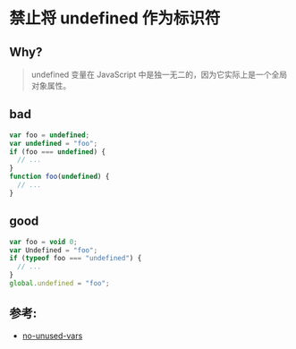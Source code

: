 # 禁止将 undefined 作为标识符

## Why?

> undefined 变量在 JavaScript 中是独一无二的，因为它实际上是一个全局对象属性。

## bad

```js
var foo = undefined;
var undefined = "foo";
if (foo === undefined) {
  // ...
}
function foo(undefined) {
  // ...
}
```

## good

```js
var foo = void 0;
var Undefined = "foo";
if (typeof foo === "undefined") {
  // ...
}
global.undefined = "foo";
```

## 参考:

- [no-unused-vars](https://eslint.org/docs/rules/no-unused-vars)
